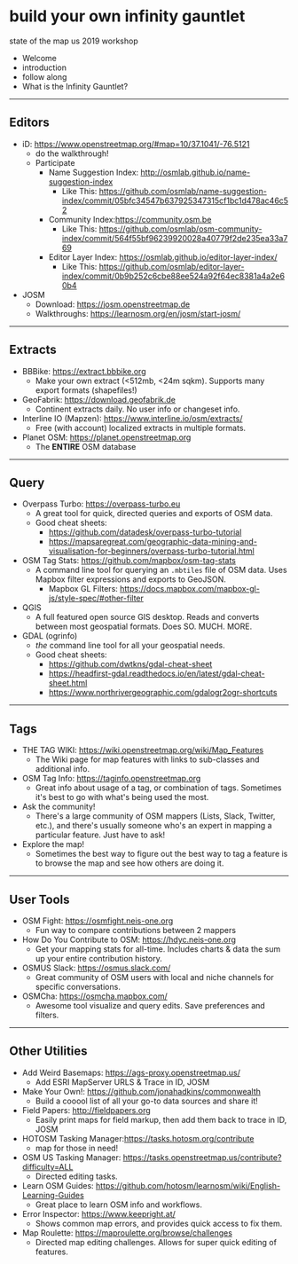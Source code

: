 # build your own infinity gauntlet
state of the map us 2019 workshop

- Welcome
 - introduction
 - follow along
- What is the Infinity Gauntlet?

----

## Editors
- iD: https://www.openstreetmap.org/#map=10/37.1041/-76.5121
  - do the walkthrough!
  - Participate
    - Name Suggestion Index: http://osmlab.github.io/name-suggestion-index
      - Like This: https://github.com/osmlab/name-suggestion-index/commit/05bfc34547b637925347315cf1bc1d478ac46c52
    - Community Index:https://community.osm.be
      - Like This: https://github.com/osmlab/osm-community-index/commit/564f55bf96239920028a40779f2de235ea33a769
    - Editor Layer Index: https://osmlab.github.io/editor-layer-index/
      - Like This: https://github.com/osmlab/editor-layer-index/commit/0b9b252c6cbe88ee524a92f64ec8381a4a2e60b4
- JOSM
  - Download: https://josm.openstreetmap.de
  - Walkthroughs: https://learnosm.org/en/josm/start-josm/

---

## Extracts
- BBBike: https://extract.bbbike.org
  - Make your own extract (<512mb, <24m sqkm). Supports many export formats (shapefiles!)
- GeoFabrik: https://download.geofabrik.de
  - Continent extracts daily. No user info or changeset info.
- Interline IO (Mapzen): https://www.interline.io/osm/extracts/
  - Free (with account) localized extracts in multiple formats.
- Planet OSM: https://planet.openstreetmap.org
  - The **ENTIRE** OSM database

---

## Query
- Overpass Turbo: https://overpass-turbo.eu
  - A great tool for quick, directed queries and exports of OSM data.
  - Good cheat sheets:
    - https://github.com/datadesk/overpass-turbo-tutorial
    - https://mapsaregreat.com/geographic-data-mining-and-visualisation-for-beginners/overpass-turbo-tutorial.html
- OSM Tag Stats: https://github.com/mapbox/osm-tag-stats
  - A command line tool for querying an `.mbtiles` file of OSM data. Uses Mapbox filter expressions and exports to GeoJSON.
    - Mapbox GL Filters: https://docs.mapbox.com/mapbox-gl-js/style-spec/#other-filter
- QGIS
  - A full featured open source GIS desktop. Reads and converts between most geospatial formats. Does SO. MUCH. MORE.
- GDAL (ogrinfo)
  - *the* command line tool for all your geospatial needs.
  - Good cheat sheets:
    - https://github.com/dwtkns/gdal-cheat-sheet
    - https://headfirst-gdal.readthedocs.io/en/latest/gdal-cheat-sheet.html
    - https://www.northrivergeographic.com/gdalogr2ogr-shortcuts

---

## Tags
- THE TAG WIKI: https://wiki.openstreetmap.org/wiki/Map_Features
  - The Wiki page for map features with links to sub-classes and additional info.
- OSM Tag Info: https://taginfo.openstreetmap.org
  - Great info about usage of a tag, or combination of tags. Sometimes it's best to go with what's being used the most.
- Ask the community!
  - There's a large community of OSM mappers (Lists, Slack, Twitter, etc.), and there's usually someone who's an expert in mapping a particular feature. Just have to ask!
- Explore the map!
  - Sometimes the best way to figure out the best way to tag a feature is to browse the map and see how others are doing it.

---

## User Tools
- OSM Fight: https://osmfight.neis-one.org
  - Fun way to compare contributions between 2 mappers
- How Do You Contribute to OSM: https://hdyc.neis-one.org
  - Get your mapping stats for all-time. Includes charts & data the sum up your entire contribution history.
- OSMUS Slack: https://osmus.slack.com/
  - Great community of OSM users with local and niche channels for specific conversations.
- OSMCha: https://osmcha.mapbox.com/
  - Awesome tool visualize and query edits. Save preferences and filters.

---

## Other Utilities
- Add Weird Basemaps: https://ags-proxy.openstreetmap.us/
  - Add ESRI MapServer URLS & Trace in ID, JOSM
- Make Your Own!: https://github.com/jonahadkins/commonwealth
  - Build a cooool list of all your go-to data sources and share it!
- Field Papers: http://fieldpapers.org
  - Easily print maps for field markup, then add them back to trace in ID, JOSM
- HOTOSM Tasking Manager:https://tasks.hotosm.org/contribute
  - map for those in need!
- OSM US Tasking Manager: https://tasks.openstreetmap.us/contribute?difficulty=ALL
  - Directed editing tasks.
- Learn OSM Guides: https://github.com/hotosm/learnosm/wiki/English-Learning-Guides
  - Great place to learn OSM info and workflows.
- Error Inspector: https://www.keepright.at/
  - Shows common map errors, and provides quick access to fix them.
- Map Roulette: https://maproulette.org/browse/challenges
  - Directed map editing challenges. Allows for super quick editing of features.
